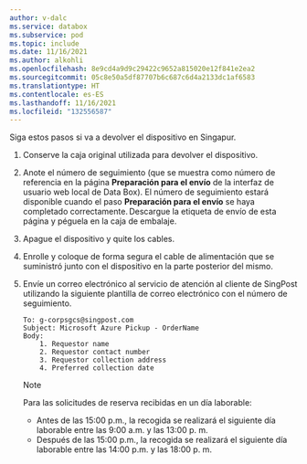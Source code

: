 ```yaml
---
author: v-dalc
ms.service: databox
ms.subservice: pod
ms.topic: include
ms.date: 11/16/2021
ms.author: alkohli
ms.openlocfilehash: 8e9cd4a9d9c29422c9652a815020e12f841e2ea2
ms.sourcegitcommit: 05c8e50a5df87707b6c687c6d4a2133dc1af6583
ms.translationtype: HT
ms.contentlocale: es-ES
ms.lasthandoff: 11/16/2021
ms.locfileid: "132556587"
---
```

Siga estos pasos si va a devolver el dispositivo en Singapur.

1. Conserve la caja original utilizada para devolver el dispositivo.
2. Anote el número de seguimiento (que se muestra como número de referencia en la página **Preparación para el envío** de la interfaz de usuario web local de Data Box). El número de seguimiento estará disponible cuando el paso **Preparación para el envío** se haya completado correctamente. Descargue la etiqueta de envío de esta página y péguela en la caja de embalaje.
3. Apague el dispositivo y quite los cables.
4. Enrolle y coloque de forma segura el cable de alimentación que se suministró junto con el dispositivo en la parte posterior del mismo. 
5. Envíe un correo electrónico al servicio de atención al cliente de SingPost utilizando la siguiente plantilla de correo electrónico con el número de seguimiento.

    ```
    To: g-corpsgcs@singpost.com
    Subject: Microsoft Azure Pickup - OrderName 
    Body: 
        1. Requestor name  
        2. Requestor contact number
        3. Requestor collection address
        4. Preferred collection date
    ```

   > [!NOTE]
   > Para las solicitudes de reserva recibidas en un día laborable:
   > * Antes de las 15:00 p.m., la recogida se realizará el siguiente día laborable entre las 9:00 a.m. y las 13:00 p. m.
   > * Después de las 15:00 p.m., la recogida se realizará el siguiente día laborable entre las 14:00 p.m. y las 18:00 p. m.
